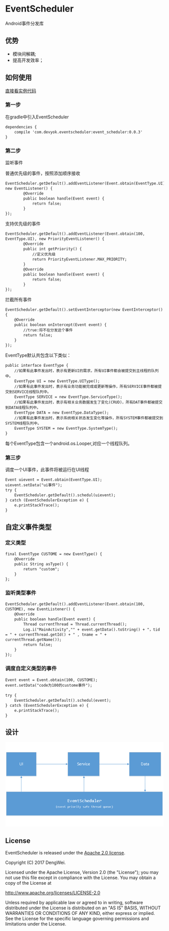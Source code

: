 # EventScheduler
Android事件分发库


## 优势 ##

- 模块间解耦;
- 提高开发效率；

## 如何使用 ##
[直接看实例代码](https://github.com/devyok/EventScheduler/tree/master/event_scheduler_sample)

### 第一步 ###
在gradle中引入EventScheduler

	dependencies {
    	compile 'com.devyok.eventscheduler:event_scheduler:0.0.3'
	}

### 第二步 ###
监听事件

普通优先级的事件，按照添加顺序接收

	EventScheduler.getDefault().addEventListener(Event.obtain(EventType.UI), new EventListener() {
            @Override
            public boolean handle(Event event) {
                return false;
            }
    });
	
支持优先级的事件

	EventScheduler.getDefault().addEventListener(Event.obtain(100, EventType.UI), new PriorityEventListener() {
            @Override
            public int getPriority() {
				//定义优先级
                return PriorityEventListener.MAX_PRIORITY;
            }
            @Override
            public boolean handle(Event event) {
                return false;
            }
    });

拦截所有事件

    EventScheduler.getDefault().setEventInterceptor(new EventInterceptor() {
        @Override
        public boolean onIntercept(Event event) {
			//true:将不在分发这个事件
            return false;
        }
    });

EventType默认共包含以下类似：
	
	public interface EventType {
		//如果有此事件发出时，表示有更新UI的需求，所有UI事件都会被提交到主线程的队列中。
	    EventType UI = new EventType.UIType();
		//如果有此事件发出时，表示有业务功能被完成或更新等操作，所有SERVICE事件都被提交到SERVICE线程队列中。
	    EventType SERVICE = new EventType.ServiceType();
		//如果有此事件发出时，表示有相关业务数据发生了变化(CRUD)，所有DAT事件都被提交到DATA线程队列中。
	    EventType DATA = new EventType.DataType();
		//如果有此事件发出时，表示系统相关状态发生变化等操作，所有SYSTEM事件都被提交到SYSTEM线程队列中。
	    EventType SYSTEM = new EventType.SystemType();
	}

每个EventType包含一个android.os.Looper,对应一个线程队列。

### 第三步 ###
调度一个UI事件，此事件将被运行在UI线程

	Event uievent = Event.obtain(EventType.UI);
    uievent.setData("ui事件");
    try {
        EventScheduler.getDefault().schedul(uievent);
    } catch (EventSchedulerException e) {
        e.printStackTrace();
    }

## 自定义事件类型 ##

### 定义类型 ###
	
	final EventType CUSTOME = new EventType() {
        @Override
        public String asType() {
            return "custom";
        }
    };

### 监听类型事件 ###

	EventScheduler.getDefault().addEventListener(Event.obtain(100, CUSTOME), new EventListener() {
        @Override
        public boolean handle(Event event) {
            Thread currentThread = Thread.currentThread();
            Log.i("MainActivity","" + event.getData().toString() + "，tid = " + currentThread.getId() + " , tname = " + currentThread.getName());
            return false;
        }
    });

### 调度自定义类型的事件 ###

	Event event = Event.obtain(100, CUSTOME);
    event.setData("code为100的custome事件");

    try {
        EventScheduler.getDefault().schedul(event);
    } catch (EventSchedulerException e) {
        e.printStackTrace();
    }

## 设计 ##

![](https://raw.githubusercontent.com/devyok/EventScheduler/master/EventScheduler_Design.png)


## License ##
EventScheduler is released under the [Apache 2.0 license](https://github.com/devyok/EventScheduler/blob/master/LICENSE).

Copyright (C) 2017 DengWei.

Licensed under the Apache License, Version 2.0 (the "License");
you may not use this file except in compliance with the License.
You may obtain a copy of the License at

  http://www.apache.org/licenses/LICENSE-2.0

Unless required by applicable law or agreed to in writing, software
distributed under the License is distributed on an "AS IS" BASIS,
WITHOUT WARRANTIES OR CONDITIONS OF ANY KIND, either express or implied.
See the License for the specific language governing permissions and
limitations under the License.